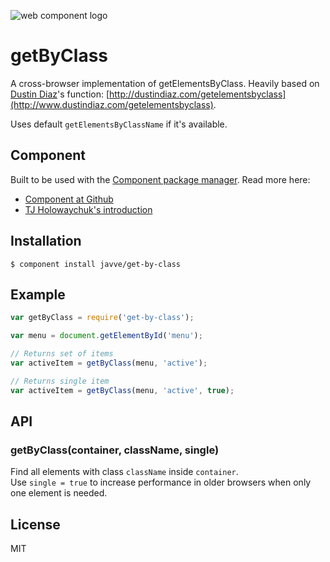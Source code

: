 ![web component logo](http://i49.tinypic.com/e7nj9v.png)

# getByClass

A cross-browser implementation of getElementsByClass.
Heavily based on [Dustin Diaz](https://github.com/ded)'s function: [http://dustindiaz.com/getelementsbyclass](http://www.dustindiaz.com/getelementsbyclass).

Uses default `getElementsByClassName` if it's available.

## Component
Built to be used with the [Component package manager](https://github.com/component/component). Read more here:
* [Component at Github](https://github.com/component/component)
* [TJ Holowaychuk's introduction](http://tjholowaychuk.com/post/27984551477/components)

## Installation

    $ component install javve/get-by-class

## Example

```js
var getByClass = require('get-by-class');

var menu = document.getElementById('menu');

// Returns set of items
var activeItem = getByClass(menu, 'active');

// Returns single item
var activeItem = getByClass(menu, 'active', true);
```

## API

### getByClass(container, className, single)

Find all elements with class `className` inside `container`.  
Use `single = true` to increase performance in older browsers
when only one element is needed.

## License

  MIT
